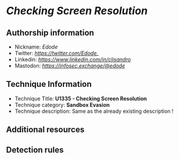 # *Checking Screen Resolution*

## Authorship information
* Nickname: *Edode*
* Twitter: *https://twitter.com/Edode_*
* Linkedin: *https://www.linkedin.com/in/clisandro*
* Mastodon: *https://infosec.exchange/@edode*

## Technique Information
* Technique Title: **U1335 - Checking Screen Resolution**
* Technique category: **Sandbox Evasion**
* Technique description: Same as the already existing description !

## Additional resources

## Detection rules
